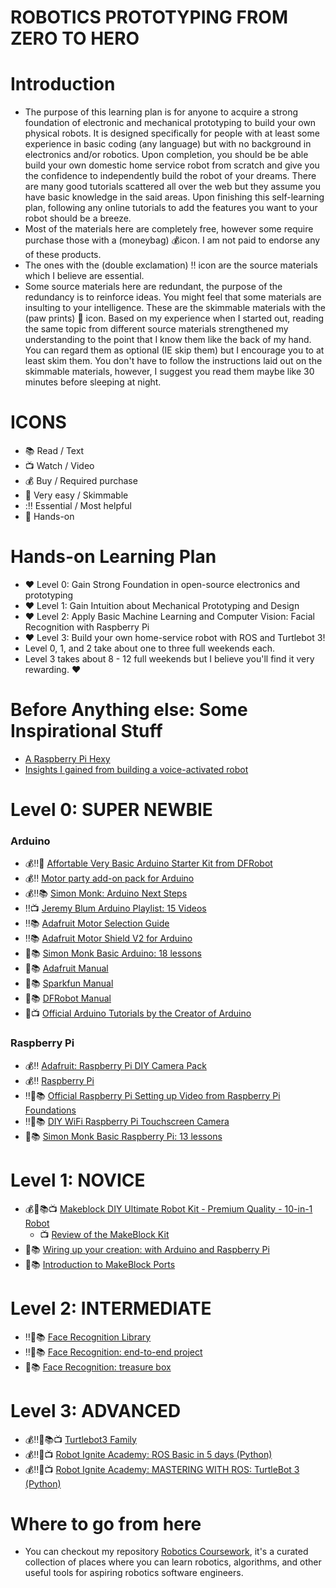 # ROBOTICS PROTOTYPING FROM ZERO TO HERO

# Introduction
- The purpose of this learning plan is for anyone to acquire a strong foundation of electronic and mechanical prototyping to build your own physical robots. It is designed specifically for people with at least some experience in basic coding (any language) but with no background in electronics and/or robotics. Upon completion, you should be be able build your own domestic home service robot from scratch and give you the confidence to independently build the robot of your dreams. There are many good tutorials scattered all over the web but they assume you have basic knowledge in the said areas. Upon finishing this self-learning plan, following any online tutorials to add the features you want to your robot should be a breeze. 
- Most of the materials here are completely free, however some require purchase those with a (moneybag) :moneybag:icon. I am not paid to endorse any of these products. 
- The ones with the (double exclamation) :bangbang: icon are the source materials which I believe are essential. 
- Some source materials here are redundant, the purpose of the redundancy is to reinforce ideas. You might feel that some materials are insulting to your intelligence. These are the skimmable materials with the (paw prints) :paw_prints: icon. Based on my experience when I started out, reading the same topic from different source materials strengthened my understanding to the point that I know them like the back of my hand. You can regard them as optional (IE skip them) but I encourage you to at least skim them. You don't have to follow the instructions laid out on the skimmable materials, however, I suggest you read them maybe like 30 minutes before sleeping at night.

# ICONS 
- :books: Read / Text
- :tv: Watch / Video
- :moneybag: Buy / Required purchase
- :paw_prints: Very easy / Skimmable
- ::bangbang: Essential / Most helpful
- :wave: Hands-on

# Hands-on Learning Plan 
- :heart: Level 0: Gain Strong Foundation in open-source electronics and prototyping 
- :heart: Level 1: Gain Intuition about Mechanical Prototyping and Design 
- :heart: Level 2: Apply Basic Machine Learning and Computer Vision: Facial Recognition with Raspberry Pi 
- :heart: Level 3: Build your own home-service robot with ROS and Turtlebot 3! 
- Level 0, 1, and 2 take about one to three full weekends each.
- Level 3 takes about 8 - 12 full weekends but I believe you'll find it very rewarding. :heart: 

# Before Anything else: Some Inspirational Stuff 
- [A Raspberry Pi Hexy](https://hackernoon.com/a-raspberry-pi-hexy-transcript-62533c69a566) 
- [Insights I gained from building a voice-activated robot](https://medium.freecodecamp.org/building-a-voice-activated-robot-for-an-advertising-agency-fedaa9f347d3) 

# Level 0: SUPER NEWBIE 

### Arduino 
- :moneybag::bangbang::wave: [Affortable Very Basic Arduino Starter Kit from DFRobot](https://www.dfrobot.com/product-345.html)
- :moneybag::bangbang: [Motor party add-on pack for Arduino](https://www.adafruit.com/product/171)
- :moneybag::bangbang::books: [Simon Monk: Arduino Next Steps](https://www.amazon.com/Programming-Arduino-Next-Steps-Sketches/dp/0071830251/)
- :bangbang::tv: [Jeremy Blum Arduino Playlist: 15 Videos](https://www.youtube.com/watch?v=fCxzA9_kg6s&list=PLA567CE235D39FA84)
- :bangbang::books: [Adafruit Motor Selection Guide](https://learn.adafruit.com/adafruit-motor-selection-guide?view=all)
- :bangbang::books: [Adafruit Motor Shield V2 for Arduino](https://learn.adafruit.com/adafruit-motor-shield-v2-for-arduino)
- :paw_prints::books: [Simon Monk Basic Arduino: 18 lessons](https://learn.adafruit.com/adafruit-arduino-lesson-1-blink)
- :paw_prints::books: [Adafruit Manual](http://ardx.org/src/guide/2/ARDX-EG-ADAF-PRINT.pdf)
- :paw_prints::books: [Sparkfun Manual](https://cdn.sparkfun.com/datasheets/Kits/RedBoard_SIK_3.2.pdf)
- :paw_prints::books: [DFRobot Manual](https://github.com/Arduinolibrary/DFRobot_Beginner_KIT/blob/master/DFR0100_Tutorial.pdf)
- :paw_prints::tv: [Official Arduino Tutorials by the Creator of Arduino](https://www.youtube.com/playlist?list=PLT6rF_I5kknPf2qlVFlvH47qHvqvzkknd)

### Raspberry Pi 
- :moneybag::bangbang: [Adafruit: Raspberry Pi DIY Camera Pack](https://www.adafruit.com/product/3275) 
- :moneybag::bangbang: [Raspberry Pi](https://www.adafruit.com/product/3055)
- :bangbang::paw_prints::books: [Official Raspberry Pi Setting up Video from Raspberry Pi Foundations](https://projects.raspberrypi.org/en/projects/raspberry-pi-setting-up)
- :bangbang::wave::books: [DIY WiFi Raspberry Pi Touchscreen Camera](https://learn.adafruit.com/diy-wifi-raspberry-pi-touch-cam?view=all)
- :paw_prints::books: [Simon Monk Basic Raspberry Pi: 13 lessons](https://learn.adafruit.com/adafruit-raspberry-pi-lesson-1-preparing-and-sd-card-for-your-raspberry-pi)

# Level 1: NOVICE
- :moneybag::wave::books::tv: [Makeblock DIY Ultimate Robot Kit - Premium Quality - 10-in-1 Robot](https://www.amazon.com/Makeblock-DIY-Ultimate-Robot-Kit/dp/B00W6Y0Z4E/)
  - :tv: [Review of the MakeBlock Kit](https://www.youtube.com/watch?v=aV73x3oj2w0)
- :paw_prints::books: [Wiring up your creation: with Arduino and Raspberry Pi](http://learn.makeblock.com/en/step-1-wiring-color-marker-show-the-modules-connection-for-correct/)
- :paw_prints::books: [Introduction to MakeBlock Ports](http://learn.makeblock.com/en/makeblock-orion/)

# Level 2: INTERMEDIATE
- :bangbang::wave::books: [Face Recognition Library](https://github.com/ageitgey/face_recognition)
- :bangbang::wave::books: [Face Recognition: end-to-end project](https://www.hackster.io/mjrobot/real-time-face-recognition-an-end-to-end-project-a10826)
- :wave::books: [Face Recognition: treasure box](https://learn.adafruit.com/raspberry-pi-face-recognition-treasure-box?view=all)

# Level 3: ADVANCED
- :moneybag::bangbang::wave::books::tv: [Turtlebot3 Family](http://emanual.robotis.com/docs/en/platform/turtlebot3/overview/)
- :moneybag::bangbang::wave::tv: [Robot Ignite Academy: ROS Basic in 5 days (Python)](http://www.theconstructsim.com/construct-learn-develop-robots-using-ros/robotigniteacademy_learnros/ros-courses-library/ros-basics-in-5-days/)
- :moneybag::bangbang::wave::tv: [Robot Ignite Academy: MASTERING WITH ROS: TurtleBot 3 (Python)](http://www.theconstructsim.com/construct-learn-develop-robots-using-ros/robotigniteacademy_learnros/ros-courses-library/mastering-with-ros-turtlebot3/)

# Where to go from here
- You can checkout my repository [Robotics Coursework](https://github.com/mithi/robotics-coursework), it's a curated collection of places where you can learn robotics, algorithms, and other useful tools for aspiring robotics software engineers.
